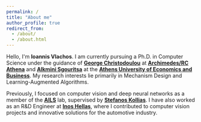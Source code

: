 ```yaml
---
permalink: /
title: "About me"
author_profile: true
redirect_from: 
  - /about/
  - /about.html
---
```


Hello, I'm **Ioannis Vlachos**. I am currently pursuing a Ph.D. in Computer Science under the guidance of **[George Christodoulou](https://sites.google.com/view/gchristo)** at **[Archimedes/RC Athena](https://archimedesai.gr/en/)** and **[Alkmini Sgouritsa](https://sites.google.com/site/alkminisgouritsa)** at the **[Athens University of Economics and Business](https://www.aueb.gr/en)**. My research interests lie primarily in Mechanism Design and Learning-Augmented Algorithms.

Previously, I focused on computer vision and deep neural networks as a member of the **[AILS](https://www.ails.ece.ntua.gr/)** lab, supervised by **[Stefanos Kollias](http://www.image.ece.ntua.gr/lab/stefanos/)**. I have also worked as an R&D Engineer at **[Inos Hellas](https://www.inos-automation.de/en/)**, where I contributed to computer vision projects and innovative solutions for the automotive industry.